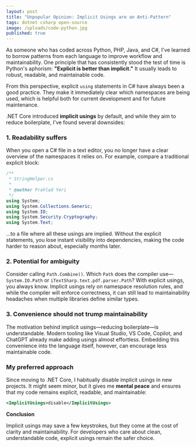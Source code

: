 ```yaml
---
layout: post
title: "Unpopular Opinion: Implicit Usings are an Anti-Pattern"
tags: dotnet csharp open-source
image: /uploads/code-python.jpg
published: true
---
```


As someone who has coded across Python, PHP, Java, and C#, I've learned to borrow patterns from each language to improve workflow and maintainability. One principle that has consistently stood the test of time is Python's aphorism: **"Explicit is better than implicit."** It usually leads to robust, readable, and maintainable code.

From this perspective, explicit `using` statements in C# have always been a good practice. They make it immediately clear which namespaces are being used, which is helpful both for current development and for future maintenance.  

.NET Core introduced **implicit usings** by default, and while they aim to reduce boilerplate, I've found several downsides:

### 1. Readability suffers

When you open a C# file in a text editor, you no longer have a clear overview of the namespaces it relies on. For example, compare a traditional explicit block:

```csharp
/**
 * StringHelper.cs
 * 
 * @author Prahlad Yeri
 */
using System;
using System.Collections.Generic;
using System.IO;
using System.Security.Cryptography;
using System.Text;
```

…to a file where all these usings are implied. Without the explicit statements, you lose instant visibility into dependencies, making the code harder to reason about, especially months later.

### 2. Potential for ambiguity

Consider calling `Path.Combine()`. Which `Path` does the compiler use—`System.IO.Path` or `iTextSharp.text.pdf.parser.Path`? With explicit usings, you always know. Implicit usings rely on namespace resolution rules, and while the compiler will enforce correctness, it can still lead to maintainability headaches when multiple libraries define similar types.

### 3. Convenience should not trump maintainability

The motivation behind implicit usings—reducing boilerplate—is understandable. Modern tooling like Visual Studio, VS Code, Copilot, and ChatGPT already make adding usings almost effortless. Embedding this convenience into the language itself, however, can encourage less maintainable code.

### My preferred approach

Since moving to .NET Core, I habitually disable implicit usings in new projects. It might seem minor, but it gives me **mental peace** and ensures that my code remains explicit, readable, and maintainable:

```xml
<ImplicitUsings>disable</ImplicitUsings>
```

**Conclusion**

Implicit usings may save a few keystrokes, but they come at the cost of clarity and maintainability. For developers who care about clean, understandable code, explicit usings remain the safer choice.